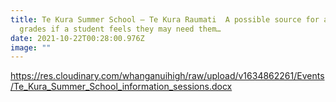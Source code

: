 ```yaml
---
title: Te Kura Summer School – Te Kura Raumati  A possible source for additional
  grades if a student feels they may need them…
date: 2021-10-22T00:28:00.976Z
image: ""
---
```

<https://res.cloudinary.com/whanganuihigh/raw/upload/v1634862261/Events/Te_Kura_Summer_School_information_sessions.docx>